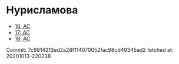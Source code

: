 # Нурисламова
- [16: AC](16.md)
- [17: AC](17.md)
- [18: AC](18.md)

Commit: 7c9814213ed2a28f114070052fac98cd49345ad2
 fetched at: 20201013-220238

